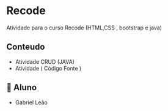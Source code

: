 
# Recode 

Atividade para o curso Recode (HTML,CSS , bootstrap e java)



## Conteudo

 - Atividade CRUD (JAVA)
 - Atividade ( Código Fonte )


## 🚀 Aluno
 - Gabriel Leão

